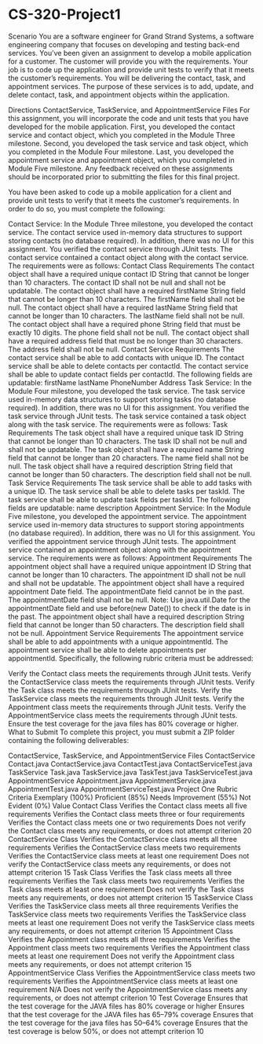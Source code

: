 # CS-320-Project1
Scenario
You are a software engineer for Grand Strand Systems, a software engineering company that focuses on developing and testing back-end services. You’ve been given an assignment to develop a mobile application for a customer. The customer will provide you with the requirements. Your job is to code up the application and provide unit tests to verify that it meets the customer’s requirements. You will be delivering the contact, task, and appointment services. The purpose of these services is to add, update, and delete contact, task, and appointment objects within the application.

Directions
ContactService, TaskService, and AppointmentService Files
For this assignment, you will incorporate the code and unit tests that you have developed for the mobile application. First, you developed the contact service and contact object, which you completed in the Module Three milestone. Second, you developed the task service and task object, which you completed in the Module Four milestone. Last, you developed the appointment service and appointment object, which you completed in Module Five milestone. Any feedback received on these assignments should be incorporated prior to submitting the files for this final project.

You have been asked to code up a mobile application for a client and provide unit tests to verify that it meets the customer’s requirements. In order to do so, you must complete the following:

Contact Service: In the Module Three milestone, you developed the contact service. The contact service used in-memory data structures to support storing contacts (no database required). In addition, there was no UI for this assignment. You verified the contact service through JUnit tests. The contact service contained a contact object along with the contact service. The requirements were as follows:
Contact Class Requirements
The contact object shall have a required unique contact ID String that cannot be longer than 10 characters. The contact ID shall not be null and shall not be updatable.
The contact object shall have a required firstName String field that cannot be longer than 10 characters. The firstName field shall not be null.
The contact object shall have a required lastName String field that cannot be longer than 10 characters. The lastName field shall not be null.
The contact object shall have a required phone String field that must be exactly 10 digits. The phone field shall not be null.
The contact object shall have a required address field that must be no longer than 30 characters. The address field shall not be null.
Contact Service Requirements
The contact service shall be able to add contacts with unique ID.
The contact service shall be able to delete contacts per contactId.
The contact service shall be able to update contact fields per contactId. The following fields are updatable:
firstName
lastName
PhoneNumber
Address
Task Service: In the Module Four milestone, you developed the task service. The task service used in-memory data structures to support storing tasks (no database required). In addition, there was no UI for this assignment. You verified the task service through JUnit tests. The task service contained a task object along with the task service. The requirements were as follows:
Task Requirements
The task object shall have a required unique task ID String that cannot be longer than 10 characters. The task ID shall not be null and shall not be updatable.
The task object shall have a required name String field that cannot be longer than 20 characters. The name field shall not be null.
The task object shall have a required description String field that cannot be longer than 50 characters. The description field shall not be null.
Task Service Requirements
The task service shall be able to add tasks with a unique ID.
The task service shall be able to delete tasks per taskId.
The task service shall be able to update task fields per taskId. The following fields are updatable:
name
description
Appointment Service: In the Module Five milestone, you developed the appointment service. The appointment service used in-memory data structures to support storing appointments (no database required). In addition, there was no UI for this assignment. You verified the appointment service through JUnit tests. The appointment service contained an appointment object along with the appointment service. The requirements were as follows:
Appointment Requirements
The appointment object shall have a required unique appointment ID String that cannot be longer than 10 characters. The appointment ID shall not be null and shall not be updatable.
The appointment object shall have a required appointment Date field. The appointmentDate field cannot be in the past. The appointmentDate field shall not be null. Note: Use java.util.Date for the appointmentDate field and use before(new Date()) to check if the date is in the past.
The appointment object shall have a required description String field that cannot be longer than 50 characters. The description field shall not be null.
Appointment Service Requirements
The appointment service shall be able to add appointments with a unique appointmentId.
The appointment service shall be able to delete appointments per appointmentId.
Specifically, the following rubric criteria must be addressed:

Verify the Contact class meets the requirements through JUnit tests.
Verify the ContactService class meets the requirements through JUnit tests.
Verify the Task class meets the requirements through JUnit tests.
Verify the TaskService class meets the requirements through JUnit tests.
Verify the Appointment class meets the requirements through JUnit tests.
Verify the AppointmentService class meets the requirements through JUnit tests.
Ensure the test coverage for the java files has 80% coverage or higher.
What to Submit
To complete this project, you must submit a ZIP folder containing the following deliverables:

ContactService, TaskService, and AppointmentService Files
ContactService
Contact.java
ContactService.java
ContactTest.java
ContactServiceTest.java
TaskService
Task.java
TaskService.java
TaskTest.java
TaskServiceTest.java
AppointmentService
Appointment.java
AppointmentService.java
AppointmentTest.java
AppointmentServiceTest.java
Project One Rubric
Criteria	Exemplary (100%)	Proficient (85%)	Needs Improvement (55%)	Not Evident (0%)	Value
Contact Class	Verifies the Contact class meets all five requirements	Verifies the Contact class meets three or four requirements	Verifies the Contact class meets one or two requirements	Does not verify the Contact class meets any requirements, or does not attempt criterion	20
ContactService Class	Verifies the ContactService class meets all three requirements	Verifies the ContactService class meets two requirements	Verifies the ContactService class meets at least one requirement	Does not verify the ContactService class meets any requirements, or does not attempt criterion	15
Task Class	Verifies the Task class meets all three requirements	Verifies the Task class meets two requirements	Verifies the Task class meets at least one requirement	Does not verify the Task class meets any requirements, or does not attempt criterion	15
TaskService Class	Verifies the TaskService class meets all three requirements	Verifies the TaskService class meets two requirements	Verifies the TaskService class meets at least one requirement	Does not verify the TaskService class meets any requirements, or does not attempt criterion	15
Appointment Class	Verifies the Appointment class meets all three requirements	Verifies the Appointment class meets two requirements	Verifies the Appointment class meets at least one requirement	Does not verify the Appointment class meets any requirements, or does not attempt criterion	15
AppointmentService Class	Verifies the AppointmentService class meets two requirements	Verifies the AppointmentService class meets at least one requirement	N/A	Does not verify the AppointmentService class meets any requirements, or does not attempt criterion	10
Test Coverage	Ensures that the test coverage for the JAVA files has 80% coverage or higher	Ensures that the test coverage for the JAVA files has 65–79% coverage	Ensures that the test coverage for the java files has 50–64% coverage	Ensures that the test coverage is below 50%, or does not attempt criterion	10


